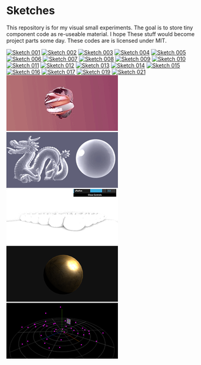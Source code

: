 # Sketches

This repository is for my visual small experiments. The goal is to store tiny component code as re-useable material. I hope These stuff would become project parts some day. These codes are is licensed under MIT.

[![Sketch 001](https://github.com/su8erlemon/sketch/blob/master/001/ss.png)](https://github.com/su8erlemon/sketch/tree/master/001)
[![Sketch 002](https://github.com/su8erlemon/sketch/blob/master/002/ss.png)](https://github.com/su8erlemon/sketch/tree/master/002)
[![Sketch 003](https://github.com/su8erlemon/sketch/blob/master/003/ss.png)](https://github.com/su8erlemon/sketch/tree/master/003)
[![Sketch 004](https://github.com/su8erlemon/sketch/blob/master/004/ss.png)](https://github.com/su8erlemon/sketch/tree/master/004)
[![Sketch 005](https://github.com/su8erlemon/sketch/blob/master/005/ss.png)](https://github.com/su8erlemon/sketch/tree/master/005)
[![Sketch 006](https://github.com/su8erlemon/sketch/blob/master/006/ss.png)](https://github.com/su8erlemon/sketch/tree/master/006)
[![Sketch 007](https://github.com/su8erlemon/sketch/blob/master/007/ss.png)](https://github.com/su8erlemon/sketch/tree/master/007)
[![Sketch 008](https://github.com/su8erlemon/sketch/blob/master/008/ss.png)](https://github.com/su8erlemon/sketch/tree/master/008)
[![Sketch 009](https://github.com/su8erlemon/sketch/blob/master/009/ss.png)](https://github.com/su8erlemon/sketch/tree/master/009)
[![Sketch 010](https://github.com/su8erlemon/sketch/blob/master/010/ss.png)](https://github.com/su8erlemon/sketch/tree/master/010)
[![Sketch 011](https://github.com/su8erlemon/sketch/blob/master/011/ss.png)](https://github.com/su8erlemon/sketch/tree/master/011)
[![Sketch 012](https://github.com/su8erlemon/sketch/blob/master/012/ss.png)](https://github.com/su8erlemon/sketch/tree/master/012)
[![Sketch 013](https://github.com/su8erlemon/sketch/blob/master/013/ss.png)](https://github.com/su8erlemon/sketch/tree/master/013)
[![Sketch 014](https://github.com/su8erlemon/sketch/blob/master/014/ss.png)](https://github.com/su8erlemon/sketch/tree/master/014)
[![Sketch 015](https://github.com/su8erlemon/sketch/blob/master/015/ss.png)](https://github.com/su8erlemon/sketch/tree/master/015)
[![Sketch 016](https://github.com/su8erlemon/sketch/blob/master/016/ss.png)](https://github.com/su8erlemon/sketch/tree/master/016)
[![Sketch 017](https://github.com/su8erlemon/sketch/blob/master/017/ss.png)](https://github.com/su8erlemon/sketch/tree/master/017)
[![Sketch 019](https://github.com/su8erlemon/sketch/blob/master/019/ss.png)](https://github.com/su8erlemon/sketch/tree/master/019)
[![Sketch 021](https://github.com/su8erlemon/sketch/blob/master/021/ss.png)](https://github.com/su8erlemon/sketch/tree/master/021)
[![Sketch 022](https://github.com/su8erlemon/sketch/blob/master/022/ss.png)](https://github.com/su8erlemon/sketch/tree/master/022)
[![Sketch 026](https://github.com/su8erlemon/sketch/blob/master/026/ss.png)](https://github.com/su8erlemon/sketch/tree/master/026)
[![Sketch 032](https://github.com/su8erlemon/sketch/blob/master/032/ss.png)](https://github.com/su8erlemon/sketch/tree/master/032)
[![Sketch 038](https://github.com/su8erlemon/sketch/blob/master/038/ss.png)](https://github.com/su8erlemon/sketch/tree/master/038)
[![Sketch 039](https://github.com/su8erlemon/sketch/blob/master/039/ss.png)](https://github.com/su8erlemon/sketch/tree/master/039)
